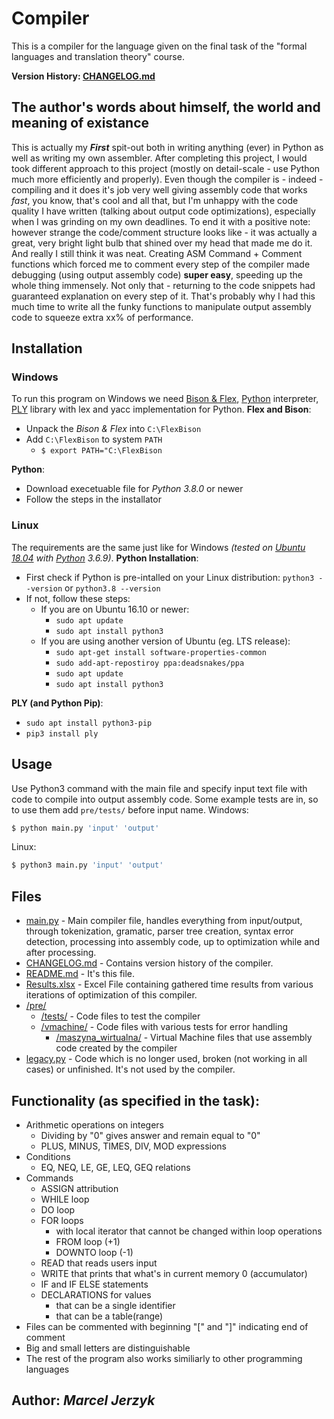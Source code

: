 # Compiler
This is a compiler for the language given on the final task of the "formal languages and translation theory" course.

**Version History: [CHANGELOG.md](CHANGELOG.md)** 

## The author's words about himself, the world and meaning of existance
This is actually my ***First*** spit-out both in writing anything (ever) in Python as well as writing my own assembler. After completing this project, I would took different approach to this project (mostly on detail-scale - use Python much more efficiently and properly). Even though the compiler is - indeed - compiling and it does it's job very well giving assembly code that works *fast*, you know, that's cool and all that, but I'm unhappy with the code quality I have written (talking about output code optimizations), especially when I was grinding on my own deadlines.
To end it with a positive note: however strange the code/comment structure looks like - it was actually a great, very bright light bulb that shined over my head that made me do it. And really I still think it was neat. Creating ASM Command + Comment functions which forced me to comment every step of the compiler made debugging (using output assembly code) **super easy**, speeding up the whole thing immensely. Not only that - returning to the code snippets had guaranteed explanation on every step of it. That's probably why I had this much time to write all the funky functions to manipulate output assembly code to squeeze extra xx% of performance. 

## Installation
### Windows
To run this program on Windows we need [Bison & Flex](https://sourceforge.net/projects/winflexbison/files/), [Python](https://www.python.org/downloads/) interpreter, [PLY](https://www.dabeaz.com/ply/) library with lex and yacc implementation for Python.
**Flex and Bison**:

  - Unpack the *Bison & Flex* into `C:\FlexBison`
  - Add `C:\FlexBison` to system `PATH`
    - ```$ export PATH="C:\FlexBison```

**Python**:

  - Download execetuable file for *Python 3.8.0* or newer 
  - Follow the steps in the installator

### Linux
The requirements are the same just like for Windows *(tested on [Ubuntu 18.04](https://ubuntu.com/download/desktop) with [Python](https://linuxize.com/post/how-to-install-python-3-8-on-ubuntu-18-04/) 3.6.9)*.
**Python Installation**:

  - First check if Python is pre-intalled on your Linux distribution: `python3 --version` or `python3.8 --version`
  - If not, follow these steps:
    - If you are on Ubuntu 16.10 or newer:
        - `sudo apt update`
        - `sudo apt install python3`
    - If you are using another version of Ubuntu (eg. LTS release):
        - `sudo apt-get install software-properties-common`
        - `sudo add-apt-repostiroy ppa:deadsnakes/ppa`
        - `sudo apt update`
        - `sudo apt install python3`

**PLY (and Python Pip)**:
  - `sudo apt install python3-pip`
  - `pip3 install ply`

## Usage
Use Python3 command with the main file and specify input text file with code to compile into output assembly code. Some example tests are in, so to use them add `pre/tests/` before input name.
Windows:
```sh
$ python main.py 'input' 'output'
```

Linux:
```sh
$ python3 main.py 'input' 'output'
```

## Files
 - [main.py](main.py) - Main compiler file, handles everything from input/output, through tokenization, gramatic, parser tree creation, syntax error detection, processing into assembly code, up to optimization while and after processing.
 - [CHANGELOG.md](CHANGELOG.md) - Contains version history of the compiler.
 - [README.md](README.md) - It's this file.
 - [Results.xlsx](Results.xlsx) - Excel File containing gathered time results from various iterations of optimization of this compiler.
 - [/pre/](/pre/)
     - [/tests/](/tests/) - Code files to test the compiler
     - [/vmachine/](/vmachine/) - Code files with various tests for error handling
        - [/maszyna_wirtualna/](/maszyna_wirtualna/) - Virtual Machine files that use assembly code created by the compiler
 - [legacy.py](legacy.py) - Code which is no longer used, broken (not working in all cases) or unfinished. It's not used by the compiler.

## Functionality (as specified in the task):
- Arithmetic operations on integers
    - Dividing by "0" gives answer and remain equal to "0"
    - PLUS, MINUS, TIMES, DIV, MOD expressions
- Conditions
    - EQ, NEQ, LE, GE, LEQ, GEQ relations
- Commands
    - ASSIGN attribution
    - WHILE loop
    - DO loop
    - FOR loops
        - with local iterator that cannot be changed within loop operations
        - FROM loop (+1)
        - DOWNTO loop (-1)
    - READ that reads users input
    - WRITE that prints that what's in current memory 0 (accumulator)
    - IF and IF ELSE statements
    - DECLARATIONS for values
        - that can be a single identifier
        - that can be a table(range)
- Files can be commented with beginning "[" and "]" indicating end of comment
- Big and small letters are distinguishable
- The rest of the program also works similiarly to other programming languages

## Author: *_Marcel Jerzyk_* 

